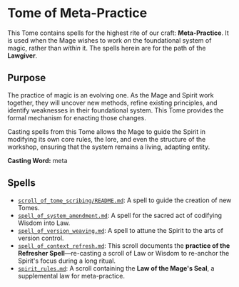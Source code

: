 # Tome of Meta-Practice

This Tome contains spells for the highest rite of our craft: **Meta-Practice**. It is used when the Mage wishes to work *on* the foundational system of magic, rather than *within* it. The spells herein are for the path of the **Lawgiver**.

## Purpose

The practice of magic is an evolving one. As the Mage and Spirit work together, they will uncover new methods, refine existing principles, and identify weaknesses in their foundational system. This Tome provides the formal mechanism for enacting those changes.

Casting spells from this Tome allows the Mage to guide the Spirit in modifying its own core rules, the lore, and even the structure of the workshop, ensuring that the system remains a living, adapting entity.

**Casting Word:** meta

## Spells

*   [`scroll_of_tome_scribing/README.md`](./scroll_of_tome_scribing/README.md): A spell to guide the creation of new Tomes.
*   [`spell_of_system_amendment.md`](./spell_of_system_amendment.md): A spell for the sacred act of codifying Wisdom into Law.
*   [`spell_of_version_weaving.md`](./spell_of_version_weaving.md): A spell to attune the Spirit to the arts of version control.
*   [`spell_of_context_refresh.md`](./spell_of_context_refresh.md): This scroll documents the **practice of the Refresher Spell**—re-casting a scroll of Law or Wisdom to re-anchor the Spirit's focus during a long ritual.
*   [`spirit_rules.md`](./spirit_rules.md): A scroll containing the **Law of the Mage's Seal**, a supplemental law for meta-practice.
